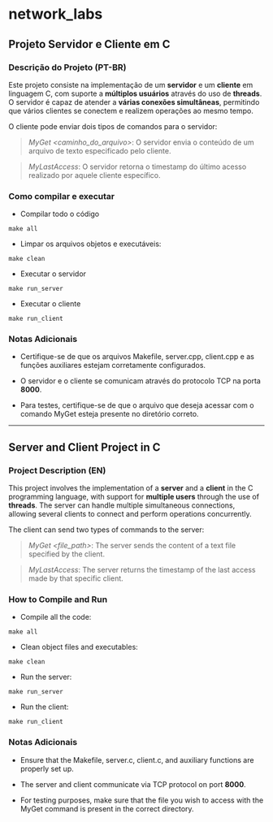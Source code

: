 # network_labs

## Projeto Servidor e Cliente em C
### Descrição do Projeto (PT-BR)

Este projeto consiste na implementação de um **servidor** e um **cliente** em linguagem C, com suporte a **múltiplos usuários** através do uso de **threads**. O servidor é capaz de atender a **várias conexões simultâneas**, permitindo que vários clientes se conectem e realizem operações ao mesmo tempo.

O cliente pode enviar dois tipos de comandos para o servidor:

> *MyGet <caminho_do_arquivo>*: O servidor envia o conteúdo de um arquivo de texto especificado pelo cliente.

> *MyLastAccess*: O servidor retorna o timestamp do último acesso realizado por aquele cliente específico.

### Como compilar e executar

- Compilar todo o código
```
make all
```

- Limpar os arquivos objetos e executáveis:
```
make clean
```

- Executar o servidor
```
make run_server
```

- Executar o cliente
```
make run_client
```

### Notas Adicionais

- Certifique-se de que os arquivos Makefile, server.cpp, client.cpp e as funções auxiliares estejam corretamente configurados.

- O servidor e o cliente se comunicam através do protocolo TCP na porta **8000**.

- Para testes, certifique-se de que o arquivo que deseja acessar com o comando MyGet esteja presente no diretório correto.

---


## Server and Client Project in C
### Project Description (EN)

This project involves the implementation of a **server** and a **client** in the C programming language, with support for **multiple users** through the use of **threads**. The server can handle multiple simultaneous connections, allowing several clients to connect and perform operations concurrently.

The client can send two types of commands to the server:

> *MyGet <file_path>*: The server sends the content of a text file specified by the client.

> *MyLastAccess*: The server returns the timestamp of the last access made by that specific client.

### How to Compile and Run

- Compile all the code:
```
make all
```

- Clean object files and executables:
```
make clean
```

- Run the server:
```
make run_server
```

- Run the client:
```
make run_client
```

### Notas Adicionais

- Ensure that the Makefile, server.c, client.c, and auxiliary functions are properly set up.

- The server and client communicate via TCP protocol on port **8000**.

- For testing purposes, make sure that the file you wish to access with the MyGet command is present in the correct directory.
